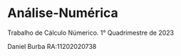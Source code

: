 # Análise-Numérica

Trabalho de Cálculo Númerico.
1° Quadrimestre de 2023

Daniel Burba RA:11202020738
